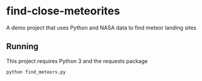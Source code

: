 # find-close-meteorites
A demo project that uses Python and NASA data to find meteor landing sites


## Running

This project requires Python 3 and the requests package

`python find_meteors.py`

